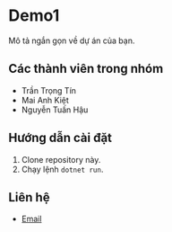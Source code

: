﻿# Demo1

Mô tả ngắn gọn về dự án của bạn.

## Các thành viên trong nhóm
- Trần Trọng Tín
- Mai Anh Kiệt
- Nguyễn Tuấn Hậu

## Hướng dẫn cài đặt
1. Clone repository này.
2. Chạy lệnh `dotnet run`.

## Liên hệ
- [Email](tynconbo@gmai.com)


